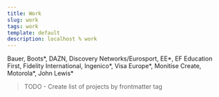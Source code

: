 ```yaml
---
title: Work
slug: work
tags: work
template: default
description: localhost % work
---
```


Bauer, Boots*, DAZN, Discovery Networks/Eurosport, EE*, EF Education First, Fidelity International, Ingenico*, Visa Europe*, Monitise Create, Motorola*, John Lewis*

> TODO - Create list of projects by frontmatter tag